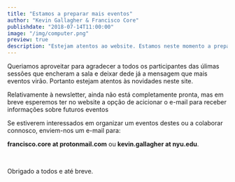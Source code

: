 ```yaml
---
title: "Estamos a preparar mais eventos"
author: "Kevin Gallagher & Francisco Core"
publishdate: "2018-07-14T11:00:00"
image: "/img/computer.png"
preview: true
description: "Estejam atentos ao website. Estamos neste momento a preparar mais eventos."
---
```


Queriamos aproveitar para agradecer a todos os participantes das úlimas sessões que encheram a sala e deixar dede já a mensagem que mais eventos virão. Portanto estejam atentos às novidades neste site.

Relativamente à newsletter, ainda não está completamente pronta, mas em breve esperemos ter no website a opção de acicionar o e-mail para receber informações sobre futuros eventos

Se estiverem interessados em organizar um eventos destes ou a colaborar connosco, enviem-nos um e-mail para:

**francisco.core at protonmail.com** ou **kevin.gallagher at nyu.edu**.


 

Obrigado a todos e até breve.
